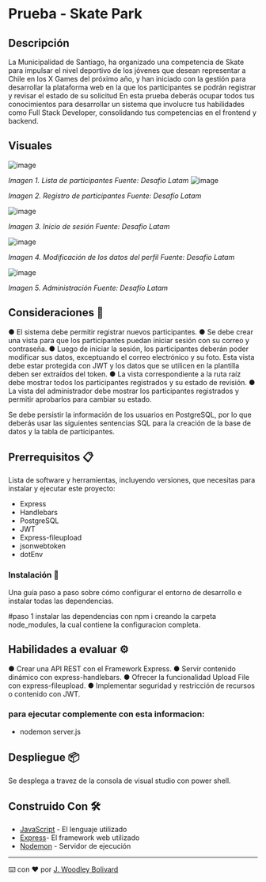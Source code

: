 # Prueba - Skate Park

## Descripción

La Municipalidad de Santiago, ha organizado una competencia de Skate para impulsar el nivel deportivo de los jóvenes que desean representar a Chile en los X Games del próximo año, y han iniciado con la gestión para desarrollar la plataforma web en la que los participantes se podrán registrar y revisar el estado de su solicitud
En esta prueba deberás ocupar todos tus conocimientos para desarrollar un sistema que involucre tus habilidades como Full Stack Developer, consolidando tus competencias en el frontend y backend.

## Visuales 
![image](https://github.com/jwoodleybolivard/Prueba-Skate_Park/assets/125617339/aa1eb164-eb81-48fa-8e82-f10c682d5322)

*Imagen 1. Lista de participantes Fuente: Desafío Latam*
![image](https://github.com/jwoodleybolivard/Prueba-Skate_Park/assets/125617339/1839ea87-c86c-4016-9e52-e42fd67dafe7)

*Imagen 2. Registro de participantes Fuente: Desafío Latam*

![image](https://github.com/jwoodleybolivard/Prueba-Skate_Park/assets/125617339/ec98ba15-db62-4931-b8e3-913a01aa232b)

*Imagen 3. Inicio de sesión Fuente: Desafío Latam*

![image](https://github.com/jwoodleybolivard/Prueba-Skate_Park/assets/125617339/fc257853-6978-45a8-8709-d3b3edbda5ca)

*Imagen 4. Modificación de los datos del perfil Fuente: Desafío Latam*

![image](https://github.com/jwoodleybolivard/Prueba-Skate_Park/assets/125617339/306d5866-46eb-4d4b-b6ad-30aa0b6ee212)

*Imagen 5. Administración Fuente: Desafío Latam*

## Consideraciones 🚀

●    El sistema debe permitir registrar nuevos participantes.
●    Se debe crear una vista para que los participantes puedan iniciar sesión con su correo y contraseña.
●    Luego de  iniciar  la  sesión,  los participantes deberán poder  modificar sus  datos, exceptuando el correo electrónico y su foto. Esta vista debe estar protegida con JWT y los datos que se utilicen en la plantilla deben ser extraídos del token.
●    La  vista  correspondiente  a  la  ruta  raíz  debe  mostrar  todos  los  participantes registrados y su estado de revisión.
●    La  vista  del  administrador  debe  mostrar  los  participantes  registrados  y  permitir aprobarlos para cambiar su estado.

Se debe persistir la información de los usuarios en PostgreSQL, por lo que deberás usar las siguientes sentencias SQL para la creación de la base de datos y la tabla de participantes.

## Prerrequisitos 📋

Lista de software y herramientas, incluyendo versiones, que necesitas para instalar y ejecutar este proyecto:

-    Express
-    Handlebars
-    PostgreSQL 
-    JWT
-    Express-fileupload
-    jsonwebtoken
-    dotEnv


### Instalación 🔧

Una guía paso a paso sobre cómo configurar el entorno de desarrollo e instalar todas las dependencias.

#paso 1
instalar las dependencias con npm i creando la carpeta node_modules, la cual contiene la configuracion completa.

## Habilidades a evaluar ⚙️

●    Crear una API REST con el Framework Express.
●    Servir contenido dinámico con express-handlebars.
●    Ofrecer la funcionalidad Upload File con express-fileupload.
●    Implementar seguridad y restricción de recursos o contenido con JWT.

###  para ejecutar complemente con esta informacion:

- nodemon server.js

## Despliegue 📦

Se desplega a travez de la consola de visual studio con power shell.

## Construido Con 🛠️

- [JavaScript](https://developer.mozilla.org/en-US/docs/Web/JavaScript) - El lenguaje utilizado
- [Express](https://expressjs.com/en/5x/api.html)- El framework web utilizado
- [Nodemon](https://www.npmjs.com/package/nodemon) - Servidor de ejecución

---

⌨️ con ❤️ por [J. Woodley Bolivard](https://github.com/jwoodleybolivard)

